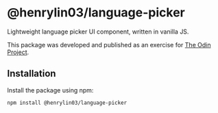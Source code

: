 # @henrylin03/language-picker

Lightweight language picker UI component, written in vanilla JS.

This package was developed and published as an exercise for [The Odin Project](https://www.theodinproject.com/lessons/node-path-javascript-dynamic-user-interface-interactions).

## Installation

Install the package using npm:

```bash
npm install @henrylin03/language-picker
```

